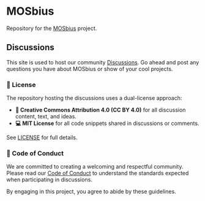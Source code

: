 # MOSbius

Repository for the [MOSbius](https://mosbius.org) project. 

## Discussions 

This site is used to host our community [Discussions](https://github.com/mosbiuschip/community/discussions). Go ahead and post any questions you have about MOSbius or show of your cool projects. 

### 📜 License

The repository hosting the discussions uses a dual-license approach:

- **📝 Creative Commons Attribution 4.0 (CC BY 4.0)** for all discussion content, text, and ideas.  
- **💻 MIT License** for all code snippets shared in discussions or comments.

See [LICENSE](./LICENSE) for full details.

### 🤝 Code of Conduct

We are committed to creating a welcoming and respectful community. Please read our [Code of Conduct](./CODE_OF_CONDUCT.md) to understand the standards expected when participating in discussions.

By engaging in this project, you agree to abide by these guidelines.



